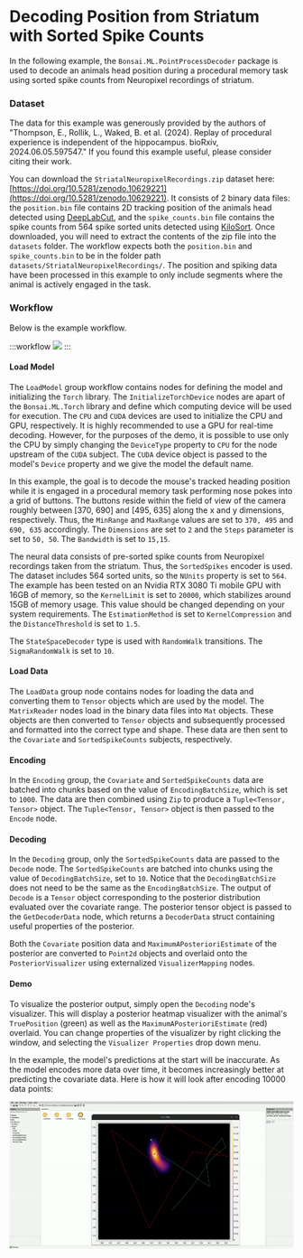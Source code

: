 # Decoding Position from Striatum with Sorted Spike Counts

In the following example, the `Bonsai.ML.PointProcessDecoder` package is used to decode an animals head position during a procedural memory task using sorted spike counts from Neuropixel recordings of striatum.

### Dataset

The data for this example was generously provided by the authors of "Thompson, E., Rollik, L., Waked, B. et al. (2024). Replay of procedural experience is independent of the hippocampus. bioRxiv, 2024.06.05.597547." If you found this example useful, please consider citing their work.

You can download the `StriatalNeuropixelRecordings.zip` dataset here: [https://doi.org/10.5281/zenodo.10629221](https://doi.org/10.5281/zenodo.10629221). It consists of 2 binary data files: the `position.bin` file contains 2D tracking position of the animals head detected using [DeepLabCut](https://deeplabcut.github.io/DeepLabCut/README.html), and the `spike_counts.bin` file contains the spike counts from 564 spike sorted units detected using [KiloSort](https://github.com/MouseLand/Kilosort). Once downloaded, you will need to extract the contents of the zip file into the `datasets` folder. The workflow expects both the `position.bin` and `spike_counts.bin` to be in the folder path `datasets/StriatalNeuropixelRecordings/`. The position and spiking data have been processed in this example to only include segments where the animal is actively engaged in the task.

### Workflow

Below is the example workflow.

:::workflow
![](OnlineSortedSpikesDecoder.bonsai)
:::

#### Load Model

The `LoadModel` group workflow contains nodes for defining the model and initializing the `Torch` library. The `InitializeTorchDevice` nodes are apart of the `Bonsai.ML.Torch` library and define which computing device will be used for execution. The `CPU` and `CUDA` devices are used to initialize the CPU and GPU, respectively. It is highly recommended to use a GPU for real-time decoding. However, for the purposes of the demo, it is possible to use only the CPU by simply changing the `DeviceType` property to `CPU` for the node upstream of the `CUDA` subject. The `CUDA` device object is passed to the model's `Device` property and we give the model the default name.

In this example, the goal is to decode the mouse's tracked heading position while it is engaged in a procedural memory task performing nose pokes into a grid of buttons. The buttons reside within the field of view of the camera roughly between [370, 690] and [495, 635] along the x and y dimensions, respectively. Thus, the `MinRange` and `MaxRange` values are set to `370, 495` and `690, 635` accordingly. The `Dimensions` are set to `2` and the `Steps` parameter is set to `50, 50`. The `Bandwidth` is set to `15,15`.

The neural data consists of pre-sorted spike counts from Neuropixel recordings taken from the striatum. Thus, the `SortedSpikes` encoder is used. The dataset includes 564 sorted units, so the `NUnits` property is set to `564`. The example has been tested on an Nvidia RTX 3080 Ti mobile GPU with 16GB of memory, so the `KernelLimit` is set to `20000`, which stabilizes around 15GB of memory usage. This value should be changed depending on your system requirements. The `EstimationMethod` is set to `KernelCompression` and the `DistanceThreshold` is set to `1.5`.

The `StateSpaceDecoder` type is used with `RandomWalk` transitions. The `SigmaRandomWalk` is set to `10`.

#### Load Data

The `LoadData` group node contains nodes for loading the data and converting them to `Tensor` objects which are used by the model. The `MatrixReader` nodes load in the binary data files into `Mat` objects. These objects are then converted to `Tensor` objects and subsequently processed and formatted into the correct type and shape. These data are then sent to the `Covariate` and `SortedSpikeCounts` subjects, respectively.

#### Encoding

In the `Encoding` group, the `Covariate` and `SortedSpikeCounts` data are batched into chunks based on the value of `EncodingBatchSize`, which is set to `1000`. The data are then combined using `Zip` to produce a `Tuple<Tensor, Tensor>` object. The `Tuple<Tensor, Tensor>` object is then passed to the `Encode` node.

#### Decoding

In the `Decoding` group, only the `SortedSpikeCounts` data are passed to the `Decode` node. The `SortedSpikeCounts` are batched into chunks using the value of `DecodingBatchSize`, set to `10`. Notice that the `DecodingBatchSize` does not need to be the same as the `EncodingBatchSize`. The output of `Decode` is a `Tensor` object corresponding to the posterior distribution evaluated over the covariate range. The posterior tensor object is passed to the `GetDecoderData` node, which returns a `DecoderData` struct containing useful properties of the posterior.

Both the `Covariate` position data and `MaximumAPosterioriEstimate` of the posterior are converted to `Point2d` objects and overlaid onto the `PosteriorVisualizer` using externalized `VisualizerMapping` nodes.

#### Demo

To visualize the posterior output, simply open the `Decoding` node's visualizer. This will display a posterior heatmap visualizer with the animal's `TruePosition` (green) as well as the `MaximumAPosterioriEstimate` (red) overlaid. You can change properties of the visualizer by right clicking the window, and selecting the `Visualizer Properties` drop down menu.

In the example, the model's predictions at the start will be inaccurate. As the model encodes more data over time, it becomes increasingly better at predicting the covariate data. Here is how it will look after encoding 10000 data points:

![](OnlineDecoderStriatalNeuropixelRecordings.gif)

